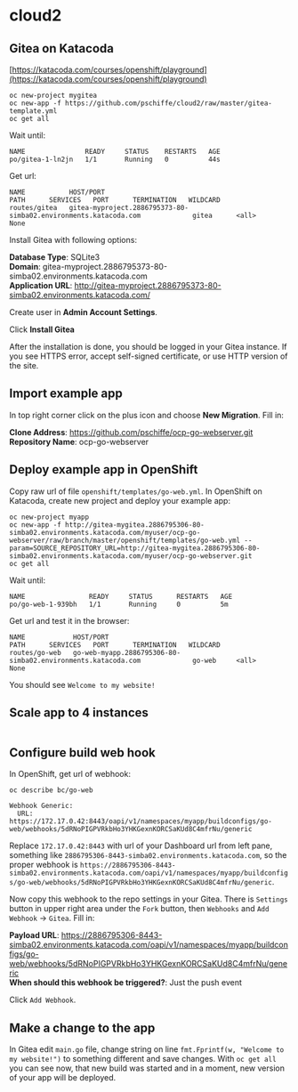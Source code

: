 # cloud2

## Gitea on Katacoda

[https://katacoda.com/courses/openshift/playground](https://katacoda.com/courses/openshift/playground)

```
oc new-project mygitea
oc new-app -f https://github.com/pschiffe/cloud2/raw/master/gitea-template.yml
oc get all
```

Wait until:
```
NAME               READY     STATUS    RESTARTS   AGE
po/gitea-1-ln2jn   1/1       Running   0          44s
```

Get url:
```
NAME           HOST/PORT                                                         PATH      SERVICES   PORT      TERMINATION   WILDCARD
routes/gitea   gitea-myproject.2886795373-80-simba02.environments.katacoda.com             gitea      <all>                   None
```

Install Gitea with following options:

**Database Type**: SQLite3  
**Domain**: gitea-myproject.2886795373-80-simba02.environments.katacoda.com  
**Application URL**: http://gitea-myproject.2886795373-80-simba02.environments.katacoda.com/  

Create user in **Admin Account Settings**.

Click **Install Gitea**

After the installation is done, you should be logged in your Gitea instance. If you see HTTPS error, accept self-signed certificate, or use HTTP version of the site.

## Import example app

In top right corner click on the plus icon and choose **New Migration**. Fill in:

**Clone Address**: https://github.com/pschiffe/ocp-go-webserver.git  
**Repository Name**: ocp-go-webserver  

## Deploy example app in OpenShift

Copy raw url of file `openshift/templates/go-web.yml`. In OpenShift on Katacoda, create new project and deploy your example app:

```
oc new-project myapp
oc new-app -f http://gitea-mygitea.2886795306-80-simba02.environments.katacoda.com/myuser/ocp-go-webserver/raw/branch/master/openshift/templates/go-web.yml --param=SOURCE_REPOSITORY_URL=http://gitea-mygitea.2886795306-80-simba02.environments.katacoda.com/myuser/ocp-go-webserver.git
oc get all
```
Wait until:
```
NAME                READY     STATUS      RESTARTS   AGE
po/go-web-1-939bh   1/1       Running     0          5m
```

Get url and test it in the browser:
```
NAME            HOST/PORT                                                      PATH      SERVICES   PORT      TERMINATION   WILDCARD
routes/go-web   go-web-myapp.2886795306-80-simba02.environments.katacoda.com             go-web     <all>                   None
```

You should see `Welcome to my website!`

## Scale app to 4 instances

```

```

## Configure build web hook

In OpenShift, get url of webhook:
```
oc describe bc/go-web
```

```
Webhook Generic:
  URL:  https://172.17.0.42:8443/oapi/v1/namespaces/myapp/buildconfigs/go-web/webhooks/5dRNoPIGPVRkbHo3YHKGexnKORCSaKUd8C4mfrNu/generic
```

Replace `172.17.0.42:8443` with url of your Dashboard url from left pane, something like `2886795306-8443-simba02.environments.katacoda.com`, so the proper webhook is `https://2886795306-8443-simba02.environments.katacoda.com/oapi/v1/namespaces/myapp/buildconfigs/go-web/webhooks/5dRNoPIGPVRkbHo3YHKGexnKORCSaKUd8C4mfrNu/generic`.

Now copy this webhook to the repo settings in your Gitea. There is `Settings` button in upper right area under the `Fork` button, then `Webhooks` and `Add Webhook` -> `Gitea`. Fill in:

**Payload URL**: https://2886795306-8443-simba02.environments.katacoda.com/oapi/v1/namespaces/myapp/buildconfigs/go-web/webhooks/5dRNoPIGPVRkbHo3YHKGexnKORCSaKUd8C4mfrNu/generic  
**When should this webhook be triggered?**: Just the push event  

Click `Add Webhook`.

## Make a change to the app

In Gitea edit `main.go` file, change string on line `fmt.Fprintf(w, "Welcome to my website!")` to something different and save changes. With `oc get all` you can see now, that new build was started and in a moment, new version of your app will be deployed.
